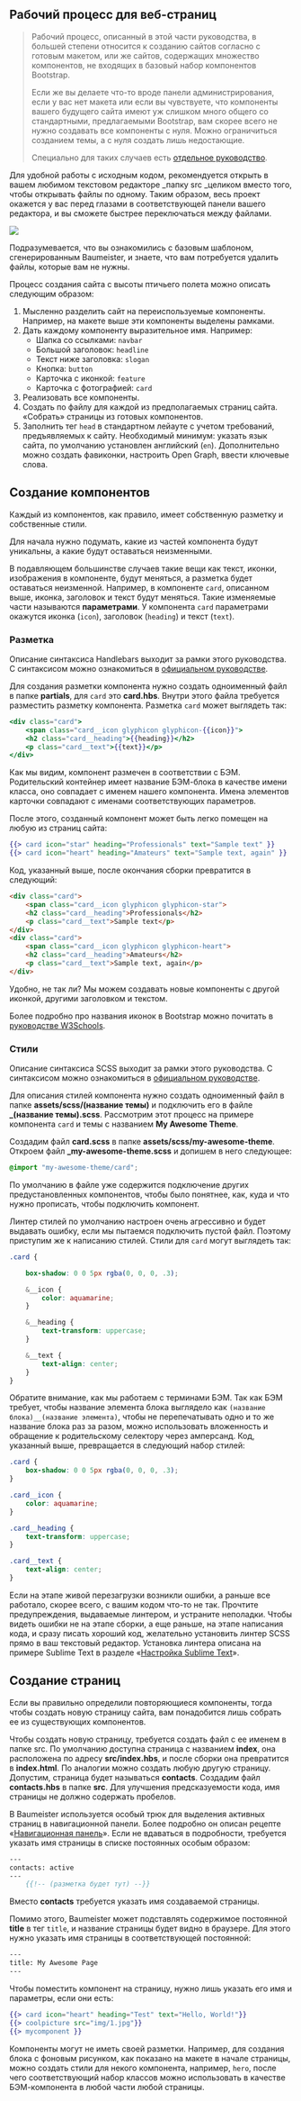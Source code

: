 ## Рабочий процесс для веб-страниц

> Рабочий процесс, описанный в этой части руководства, в большей степени относится к созданию сайтов согласно с готовым макетом, или же сайтов, содержащих множество компонентов, не входящих в базовый набор компонентов Bootstrap.
>
> Если же вы делаете что-то вроде панели администрирования, если у вас нет макета или если вы чувствуете, что компоненты вашего будущего сайта имеют уж слишком много общего со стандартными, предлагаемыми Bootstrap, вам скорее всего не нужно создавать все компоненты с нуля. Можно ограничиться созданием темы, а с нуля создать лишь недостающие.
>
> Специально для таких случаев есть [отдельное руководство](/rabochii-protsess-interfeisi.md).

Для удобной работы с исходным кодом, рекомендуется открыть в вашем любимом текстовом редакторе _папку src _целиком вместо того, чтобы открывать файлы по одному. Таким образом, весь проект окажется у вас перед глазами в соответствующей панели вашего редактора, и вы сможете быстрее переключаться между файлами.

![](/assets/mock.jpg)

Подразумевается, что вы ознакомились с базовым шаблоном, сгенерированным Baumeister, и знаете, что вам потребуется удалить файлы, которые вам не нужны.

Процесс создания сайта с высоты птичьего полета можно описать следующим образом:

1. Мысленно разделить сайт на переиспользуемые компоненты. Например, на макете выше эти компоненты выделены рамками.
2. Дать каждому компоненту выразительное имя. Например:
   * Шапка со ссылками: `navbar`
   * Большой заголовок: `headline`
   * Текст ниже заголовка: `slogan`
   * Кнопка: `button`
   * Карточка с иконкой: `feature`
   * Карточка с фотографией: `card`
3. Реализовать все компоненты.
4. Создать по файлу для каждой из предполагаемых страниц сайта. «Собрать» страницы из готовых компонентов.
5. Заполнить тег `head` в стандартном лейауте с учетом требований, предъявляемых к сайту. Необходимый минимум: указать язык сайта, по умолчанию установлен английский \(`en`\). Дополнительно можно создать фавиконки, настроить Open Graph, ввести ключевые слова.

## Создание компонентов

Каждый из компонентов, как правило, имеет собственную разметку и собственные стили.

Для начала нужно подумать, какие из частей компонента будут уникальны, а какие будут оставаться неизменными.

В подавляющем большинстве случаев такие вещи как текст, иконки, изображения в компоненте, будут меняться, а разметка будет оставаться неизменной. Например, в компоненте `card`, описанном выше, иконка, заголовок и текст будут меняться. Такие изменяемые части называются **параметрами**. У компонента `card` параметрами окажутся иконка \(`icon`\), заголовок \(`heading`\) и текст \(`text`\).

### Разметка

Описание синтаксиса Handlebars выходит за рамки этого руководства. С синтаксисом можно ознакомиться в [официальном руководстве](http://handlebarsjs.com/).

Для создания разметки компонента нужно создать одноименный файл в папке **partials**, для `card` это **card.hbs**. Внутри этого файла требуется разместить разметку компонента. Разметка `card` может выглядеть так:

```handlebars
<div class="card">
    <span class="card__icon glyphicon glyphicon-{{icon}}">
    <h2 class="card__heading">{{heading}}</h2>
    <p class="card__text">{{text}}</p>
</div>
```

Как мы видим, компонент размечен в соответствии с БЭМ. Родительский контейнер имеет название БЭМ-блока в качестве имени класса, оно совпадает с именем нашего компонента. Имена элементов карточки совпадают с именами соответствующих параметров.

После этого, созданный компонент может быть легко помещен на любую из страниц сайта:

```handlebars
{{> card icon="star" heading="Professionals" text="Sample text" }}
{{> card icon="heart" heading="Amateurs" text="Sample text, again" }}
```

Код, указанный выше, после окончания сборки превратится в следующий:

```html
<div class="card">
    <span class="card__icon glyphicon glyphicon-star">
    <h2 class="card__heading">Professionals</h2>
    <p class="card__text">Sample text</p>
</div>
<div class="card">
    <span class="card__icon glyphicon glyphicon-heart">
    <h2 class="card__heading">Amateurs</h2>
    <p class="card__text">Sample text, again</p>
</div>
```

Удобно, не так ли? Мы можем создавать новые компоненты с другой иконкой, другими заголовком и текстом.

Более подробно про названия иконок в Bootstrap можно почитать в [руководстве W3Schools](https://www.w3schools.com/bootstrap/bootstrap_ref_comp_glyphs.asp).

### Стили

Описание синтаксиса SCSS выходит за рамки этого руководства. С синтаксисом можно ознакомиться в [официальном руководстве](https://sass-scss.ru/guide/).

Для описания стилей компонента нужно создать одноименный файл в папке **assets/scss/\(название темы\)** и подключить его в файле **\_\(название темы\).scss**. Рассмотрим этот процесс на примере компонента `card` и темы с названием **My Awesome Theme**.

Создадим файл **card.scss** в папке **assets/scss/my-awesome-theme**. Откроем файл **\_my-awesome-theme.scss** и допишем в него следующее:

```scss
@import "my-awesome-theme/card";
```

По умолчанию в файле уже содержится подключение других предустановленных компонентов, чтобы было понятнее, как, куда и что нужно прописать, чтобы подключить компонент.

Линтер стилей по умолчанию настроен очень агрессивно и будет выдавать ошибку, если мы пытаемся подключить пустой файл. Поэтому приступим же к написанию стилей. Стили для `card` могут выглядеть так:

```scss
.card {

    box-shadow: 0 0 5px rgba(0, 0, 0, .3);

    &__icon {
        color: aquamarine;
    }

    &__heading {
        text-transform: uppercase;
    }

    &__text {
        text-align: center;
    }
}
```

Обратите внимание, как мы работаем с терминами БЭМ. Так как БЭМ требует, чтобы название элемента блока выглядело как `(название блока)__(название элемента)`, чтобы не перепечатывать одно и то же название блока раз за разом, можно использовать вложенность и обращение к родительскому селектору через амперсанд. Код, указанный выше,  превращается в следующий набор стилей:

```css
.card {
    box-shadow: 0 0 5px rgba(0, 0, 0, .3);
}

.card__icon {
    color: aquamarine;
}

.card__heading {
    text-transform: uppercase;
}

.card__text {
    text-align: center;
}
```

Если на этапе живой перезагрузки возникли ошибки, а раньше все работало, скорее всего, с вашим кодом что-то не так. Прочтите предупреждения, выдаваемые линтером, и устраните неполадки. Чтобы видеть ошибки не на этапе сборки, а еще раньше, на этапе написания кода, и сразу писать хороший код, желательно установить линтер SCSS прямо в ваш текстовый редактор. Установка линтера описана на примере Sublime Text в разделе «[Настройка Sublime Text](/nastroika-sublime-text.md)».

## Создание страниц

Если вы правильно определили повторяющиеся компоненты, тогда чтобы создать новую страницу сайта, вам понадобится лишь собрать ее из существующих компонентов.

Чтобы создать новую страницу, требуется создать файл с ее именем в папке src. По умолчанию доступна страница с названием **index**, она расположена по адресу **src/index.hbs**, и после сборки она превратится в **index.html**. По аналогии можно создать любую другую страницу. Допустим, страница будет называться **contacts**. Создадим файл **contacts.hbs** в папке **src**. Для улучшения предсказуемости кода, имя страницы не должно содержать пробелов.

В Baumeister используется особый трюк для выделения активных страниц в навигационной панели. Более подробно он описан рецепте «[Навигационная панель](/navigatsionnaya-panel.md)». Если не вдаваться в подробности, требуется указать имя страницы в списке постоянных особым образом:

```handlebars
---
contacts: active
---
    {{!-- (разметка будет тут) --}}
```

Вместо **contacts** требуется указать имя создаваемой страницы.

Помимо этого, Baumeister может подставлять содержимое постоянной **title** в тег `title`, и название страницы будет видно в браузере. Для этого нужно указать имя страницы в соответствующей постоянной:

```handlebars
---
title: My Awesome Page
---
```

Чтобы поместить компонент на страницу, нужно лишь указать его имя и параметры, если они есть:

```handlebars
{{> card icon="heart" heading="Test" text="Hello, World!"}}
{{> coolpicture src="img/1.jpg"}}
{{> mycomponent }}
```

Компоненты могут не иметь своей разметки. Например, для создания блока с фоновым рисунком, как показано на макете в начале страницы, можно создать стили для некого компонента, например, `hero`, после чего соответствующий набор классов можно использовать в качестве БЭМ-компонента в любой части любой страницы.

